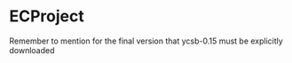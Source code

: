 # ECProject

Remember to mention for the final version that ycsb-0.15 must be explicitly downloaded
